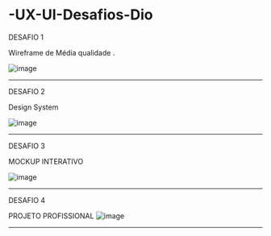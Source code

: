 # -UX-UI-Desafios-Dio

DESAFIO 1

Wireframe de Média qualidade .

![image](https://user-images.githubusercontent.com/105006001/210259293-1d4d4d4c-2a4e-45c1-815e-43030e32b655.png)


---------------
DESAFIO 2

Design System

![image](https://user-images.githubusercontent.com/105006001/211169089-aac311ea-c30c-4d03-8e43-1a9e3c0faa44.png)


----------------
DESAFIO 3

MOCKUP INTERATIVO

![image](https://user-images.githubusercontent.com/105006001/212796305-e09d42f1-9cf2-4d4e-9292-1e88c304a899.png)

-------------------

DESAFIO 4

PROJETO PROFISSIONAL 
![image](https://user-images.githubusercontent.com/105006001/213877429-f131e296-0d61-47fd-a31c-a95bc59892ab.png)

---------------------
